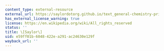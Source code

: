 ```yaml
---
content_type: external-resource
external_url: https://saylordotorg.github.io/text_general-chemistry-principles-patterns-and-applications-v1.0/s28-02-isomers-of-organic-compounds.html
has_external_license_warning: true
license: https://en.wikipedia.org/wiki/All_rights_reserved
status: ''
title: \[Saylor\]
uid: e59ff01b-6048-422e-a291-ac24630e129f
wayback_url: ''
---
```


